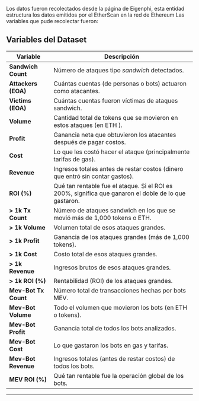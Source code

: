 Los datos fueron recolectados desde la página de Eigenphi, esta entidad estructura los datos emitidos por el EtherScan en la red de Ethereum 
Las variables que pude recolectar fueron:

## Variables del Dataset 

| **Variable**           | **Descripción**                                                                                                       |
| ---------------------- | ------------------------------------------------------------------------------------------------------------------------------------------ |
| **Sandwich Count**     | Número de ataques tipo *sandwich* detectados.                                                                                             |
| **Attackers (EOA)**    | Cuántas cuentas (de personas o bots) actuaron como atacantes.                                                                             |
| **Victims (EOA)**      | Cuántas cuentas fueron víctimas de ataques sandwich.                                                                                      |
| **Volume**             | Cantidad total de tokens que se movieron en estos ataques (en ETH ).                                                              |
| **Profit**             | Ganancia neta que obtuvieron los atacantes después de pagar costos.                                                                        |
| **Cost**               | Lo que les costó hacer el ataque (principalmente tarifas de gas).                                                                          |
| **Revenue**            | Ingresos totales antes de restar costos (dinero que entró sin contar gastos).                                                             |
| **ROI (%)**            | Qué tan rentable fue el ataque. Si el ROI es 200%, significa que ganaron el doble de lo que gastaron.                                      |
| **> 1k Tx Count**      | Número de ataques sandwich en los que se movió más de 1,000 tokens o ETH.                                                                   |
| **> 1k Volume**        | Volumen total de esos ataques grandes.                                                                                                      |
| **> 1k Profit**        | Ganancia de los ataques grandes (más de 1,000 tokens).                                                                                      |
| **> 1k Cost**          | Costo total de esos ataques grandes.                                                                                                        |
| **> 1k Revenue**       | Ingresos brutos de esos ataques grandes.                                                                                                     |
| **> 1k ROI (%)**       | Rentabilidad (ROI) de los ataques grandes.                                                                                                    |
| **Mev-Bot Tx Count**   | Número total de transacciones hechas por bots MEV.                                                                                             |
| **Mev-Bot Volume**     | Todo el volumen que movieron los bots (en ETH o tokens).                                                                                        |
| **Mev-Bot Profit**     | Ganancia total de todos los bots analizados.                                                                                                      |
| **Mev-Bot Cost**       | Lo que gastaron los bots en gas y tarifas.                                                                                                        |
| **Mev-Bot Revenue**    | Ingresos totales (antes de restar costos) de todos los bots.                                                                                     |
| **MEV ROI (%)**        | Qué tan rentable fue la operación global de los bots.                                                                                               |

---